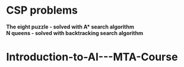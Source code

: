 # CSP problems


<b>The eight puzzle - solved with A* search algorithm</b><br>
<b>N queens - solved with backtracking search algorithm </b><br>


# Introduction-to-AI---MTA-Course
